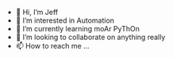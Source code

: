 - 👋 Hi, I’m Jeff
- 👀 I’m interested in Automation
- 🌱 I’m currently learning moAr PyThOn
- 💞️ I’m looking to collaborate on anything really
- 📫 How to reach me ...

<!---
jmartin111/jmartin111 is a ✨ special ✨ repository because its `README.md` (this file) appears on your GitHub profile.
You can click the Preview link to take a look at your changes.
--->
